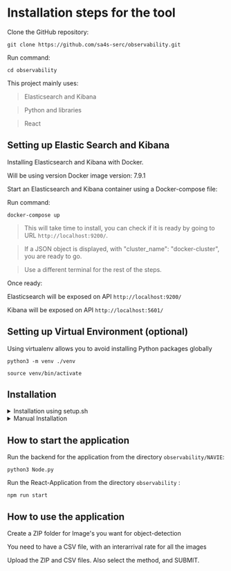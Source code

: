 # Installation steps for the tool

Clone the GitHub repository:

```
git clone https://github.com/sa4s-serc/observability.git
```

Run command:
```
cd observability
```

This project mainly uses:
> Elasticsearch and Kibana

> Python and libraries

>  React

## Setting up Elastic Search and Kibana 

Installing Elasticsearch and Kibana with Docker.

Will be using version Docker image version: 7.9.1

Start an Elasticsearch and Kibana container using a Docker-compose file:

Run command:

```
docker-compose up
```

> This will take time to install, you can check if it is ready by going to URL `http://localhost:9200/`.

> If a JSON object is displayed, with "cluster_name": "docker-cluster", you are ready to go.

> Use a different terminal for the rest of the steps.

Once ready:

Elasticsearch will be exposed on API `http://localhost:9200/`

Kibana will be exposed on API `http://localhost:5601/`


## Setting up Virtual Environment (optional)

Using virtualenv allows you to avoid installing Python packages globally

```
python3 -m venv ./venv

source venv/bin/activate
```
## Installation 

<details>
<summary>Installation using setup.sh</summary>

 ```
chmod +x setup.sh
./setup.sh
```
</details>

<details>
<summary>Manual Installation</summary>
 
## Importing Dashboard

```
curl -X POST "http://localhost:5601/api/saved_objects/_import" -H "kbn-xsrf: true" --form file=@export.ndjson
```
 
## Setting up Frontend

To install node module's:

Run command:

```
npm install
```


## Settign up Backend: Model loader, MAPE-K, Locust a load tester.

```
cd NAVIE

pip install -r requirements.txt'

python3 process_model.py

```
</details>

## How to start the application

Run the backend for the application from the directory `observability/NAVIE`:

```
python3 Node.py
```

Run the React-Application from the directory `observability` :

```
npm run start
```


## How to use the application

Create a ZIP folder for Image's you want for object-detection

You need to have a CSV file, with an interarrival rate for all the images

Upload the ZIP and CSV files. Also select the method, and SUBMIT.




